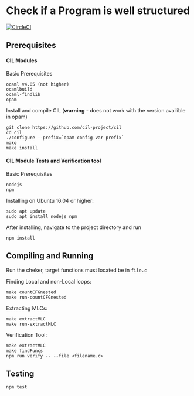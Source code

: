 # Check if a Program is well structured

[![CircleCI](https://circleci.com/gh/MuradAkh/WellStructured.svg?style=svg)](https://circleci.com/gh/MuradAkh/WellStructured)

## Prerequisites

#### CIL Modules

Basic Prerequisites 

    ocaml v4.05 (not higher)
    ocamlbuild
    ocaml-findlib
    opam

Install and compile CIL (**warning** - does not work with the version availible in opam)

    git clone https://github.com/cil-project/cil
    cd cil
    ./configure --prefix=`opam config var prefix`
    make
    make install

#### CIL Module Tests and Verification tool

Basic Prerequisites 

    nodejs
    npm

Installing on Ubuntu 16.04 or higher:

    sudo apt update
    sudo apt install nodejs npm

After installing, navigate to the project directory and run

    npm install

## Compiling and Running

Run the cheker, target functions must located be in `file.c`

Finding Local and non-Local loops:

    make countCFGnested
    make run-countCFGnested

Extracting MLCs:

    make extractMLC
    make run-extractMLC

Verification Tool:

    make extractMLC
    make findFuncs
    npm run verify -- --file <filename.c>


## Testing

    npm test
